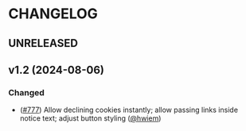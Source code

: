 # CHANGELOG

## UNRELEASED
## v1.2 (2024-08-06)

### Changed

- ([#777](https://github.com/demos-europe/cookie-consent/pull/3)) Allow declining cookies instantly; allow passing links inside notice text; adjust button styling ([@hwiem](https://github.com/hwiem))
